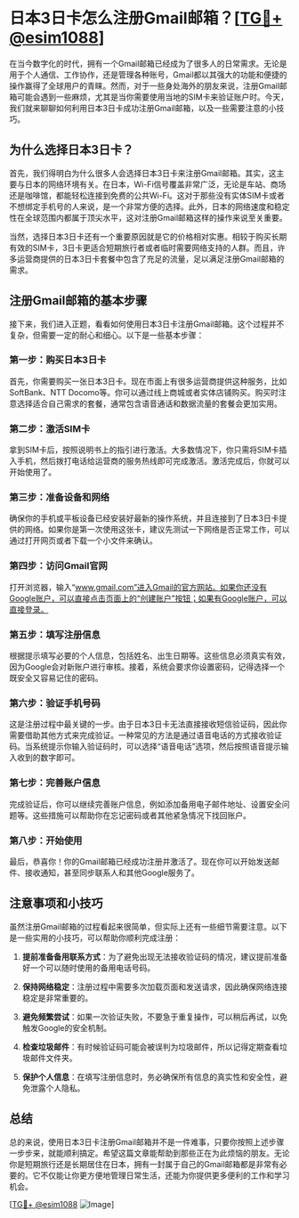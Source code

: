 # 日本3日卡怎么注册Gmail邮箱？[[TG💪+ @esim1088](https://t.me/s/esim1088)]

在当今数字化的时代，拥有一个Gmail邮箱已经成为了很多人的日常需求。无论是用于个人通信、工作协作，还是管理各种账号，Gmail都以其强大的功能和便捷的操作赢得了全球用户的青睐。然而，对于一些身处海外的朋友来说，注册Gmail邮箱可能会遇到一些麻烦，尤其是当你需要使用当地的SIM卡来验证账户时。今天，我们就来聊聊如何利用日本3日卡成功注册Gmail邮箱，以及一些需要注意的小技巧。

## 为什么选择日本3日卡？

首先，我们得明白为什么很多人会选择日本3日卡来注册Gmail邮箱。其实，这主要与日本的网络环境有关。在日本，Wi-Fi信号覆盖非常广泛，无论是车站、商场还是咖啡馆，都能轻松连接到免费的公共Wi-Fi。这对于那些没有实体SIM卡或者不想绑定手机号的人来说，是一个非常方便的选择。此外，日本的网络速度和稳定性在全球范围内都属于顶尖水平，这对注册Gmail邮箱这样的操作来说至关重要。

当然，选择日本3日卡还有一个重要原因就是它的价格相对实惠。相较于购买长期有效的SIM卡，3日卡更适合短期旅行者或者临时需要网络支持的人群。而且，许多运营商提供的日本3日卡套餐中包含了充足的流量，足以满足注册Gmail邮箱的需求。

## 注册Gmail邮箱的基本步骤

接下来，我们进入正题，看看如何使用日本3日卡注册Gmail邮箱。这个过程并不复杂，但需要一定的耐心和细心。以下是一些基本步骤：

### 第一步：购买日本3日卡

首先，你需要购买一张日本3日卡。现在市面上有很多运营商提供这种服务，比如SoftBank、NTT Docomo等。你可以通过线上商城或者实体店铺购买。购买时注意选择适合自己需求的套餐，通常包含语音通话和数据流量的套餐会更加实用。

### 第二步：激活SIM卡

拿到SIM卡后，按照说明书上的指引进行激活。大多数情况下，你只需将SIM卡插入手机，然后拨打电话给运营商的服务热线即可完成激活。激活完成后，你就可以开始使用了。

### 第三步：准备设备和网络

确保你的手机或平板设备已经安装好最新的操作系统，并且连接到了日本3日卡提供的网络。如果你是第一次使用这张卡，建议先测试一下网络是否正常工作，可以通过打开网页或者下载一个小文件来确认。

### 第四步：访问Gmail官网

打开浏览器，输入“www.gmail.com”进入Gmail的官方网站。如果你还没有Google账户，可以直接点击页面上的“创建账户”按钮；如果有Google账户，可以直接登录。

### 第五步：填写注册信息

根据提示填写必要的个人信息，包括姓名、出生日期等。这些信息必须真实有效，因为Google会对新账户进行审核。接着，系统会要求你设置密码，记得选择一个既安全又容易记住的密码。

### 第六步：验证手机号码

这是注册过程中最关键的一步。由于日本3日卡无法直接接收短信验证码，因此你需要借助其他方式来完成验证。一种常见的方法是通过语音电话的方式接收验证码。当系统提示你输入验证码时，可以选择“语音电话”选项，然后按照语音提示输入收到的数字即可。

### 第七步：完善账户信息

完成验证后，你可以继续完善账户信息，例如添加备用电子邮件地址、设置安全问题等。这些措施可以帮助你在忘记密码或者其他紧急情况下找回账户。

### 第八步：开始使用

最后，恭喜你！你的Gmail邮箱已经成功注册并激活了。现在你可以开始发送邮件、接收通知，甚至同步联系人和其他Google服务了。

## 注意事项和小技巧

虽然注册Gmail邮箱的过程看起来很简单，但实际上还有一些细节需要注意。以下是一些实用的小技巧，可以帮助你顺利完成注册：

1. **提前准备备用联系方式**：为了避免出现无法接收验证码的情况，建议提前准备好一个可以随时使用的备用电话号码。
   
2. **保持网络稳定**：注册过程中需要多次加载页面和发送请求，因此确保网络连接稳定是非常重要的。

3. **避免频繁尝试**：如果一次验证失败，不要急于重复操作，可以稍后再试，以免触发Google的安全机制。

4. **检查垃圾邮件**：有时候验证码可能会被误判为垃圾邮件，所以记得定期查看垃圾邮件文件夹。

5. **保护个人信息**：在填写注册信息时，务必确保所有信息的真实性和安全性，避免泄露个人隐私。

## 总结

总的来说，使用日本3日卡注册Gmail邮箱并不是一件难事，只要你按照上述步骤一步步来，就能顺利搞定。希望这篇文章能帮助到那些正在为此烦恼的朋友。无论你是短期旅行还是长期居住在日本，拥有一封属于自己的Gmail邮箱都是非常有必要的。它不仅能让你更方便地管理日常生活，还能为你提供更多便利的工作和学习机会。

[[TG💪+ @esim1088](https://t.me/s/esim1088) ![Image](https://i.postimg.cc/4NQfJmqS/Snipaste-2025-05-13-00-14-12.png)]